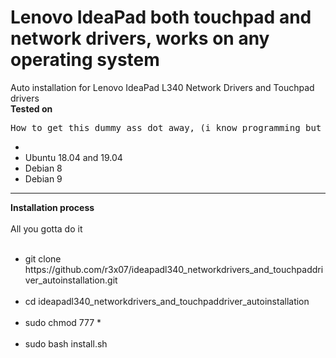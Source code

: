 # Lenovo IdeaPad both touchpad and network drivers, works on any operating system
Auto installation for Lenovo IdeaPad L340 Network Drivers and Touchpad drivers
<br>
<b>Tested on</b>
<pre>How to get this dummy ass dot away, (i know programming but its not gone ) :( plus sorry for this ugly repo i just had to do it fast af for myself, but stuck here designing it incase someone wants to use it</pre>
<ul>
    <li><Kali Rolling 2019.04/li>
    <li>Ubuntu 18.04 and 19.04</li>
    <li>Debian 8</li>
    <li>Debian 9</li>
</ul>
    <hr><b>Installation process</b><br><br>
All you gotta do it
<br><br>
<ul>
<li> git clone https://github.com/r3x07/ideapadl340_networkdrivers_and_touchpaddriver_autoinstallation.git </li><br>
<li> cd ideapadl340_networkdrivers_and_touchpaddriver_autoinstallation </li><br>
<li> sudo chmod 777 * </li><br>
<li> sudo bash install.sh </li>
</ul><br>
